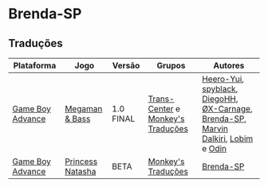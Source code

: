 # Brenda-SP

## Traduções

| Plataforma | Jogo | Versão | Grupos | Autores |
| ----------- | ----------- | ----------- | ----------- | ----------- |
| [Game Boy Advance](../../traducoes/game-boy-advance/) | [Megaman &amp; Bass](../../traducoes/game-boy-advance/megaman-bass_heero-yui-et-al/) | 1.0 FINAL | [Trans\-Center](../../grupos/trans-center/) e [Monkey's Traduções](../../grupos/monkeys-traducoes/) | [Heero\-Yui](../../autores/heero-yui/), [spyblack](../../autores/spyblack/), [DiegoHH](../../autores/diegohh/), [ØX\-Carnage](../../autores/x-carnage/), [Brenda\-SP](../../autores/brenda-sp/), [Marvin Dalkiri](../../autores/marvin-dalkiri/), [Lobim](../../autores/lobim/) e [Odin](../../autores/odin/) |
| [Game Boy Advance](../../traducoes/game-boy-advance/) | [Princess Natasha](../../traducoes/game-boy-advance/princess-natasha_brenda-sp/) | BETA | [Monkey's Traduções](../../grupos/monkeys-traducoes/) | [Brenda\-SP](../../autores/brenda-sp/) |